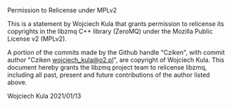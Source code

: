 Permission to Relicense under MPLv2

This is a statement by Wojciech Kula that grants permission to relicense its copyrights in the libzmq C++ library (ZeroMQ) under the Mozilla Public License v2 (MPLv2).

A portion of the commits made by the Github handle "Cziken", with commit author "Cziken wojciech_kula@o2.pl", are copyright of Wojciech Kula. This document hereby grants the libzmq project team to relicense libzmq, including all past, present and future contributions of the author listed above.

Wojciech Kula 2021/01/13
